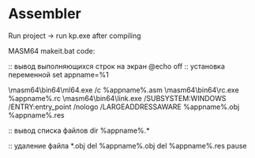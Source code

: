 # Assembler

Run project -> run kp.exe after compiling

MASM64
makeit.bat code:

:: вывод выполняющихся строк на экран
@echo off
:: установка переменной
set appname=%1

\masm64\bin64\ml64.exe /c %appname%.asm
\masm64\bin64\rc.exe %appname%.rc
\masm64\bin64\link.exe /SUBSYSTEM:WINDOWS /ENTRY:entry_point /nologo /LARGEADDRESSAWARE %appname%.obj %appname%.res

:: вывод списка файлов 
dir %appname%.*

:: удаление файла *.obj
del %appname%.obj
del %appname%.res
pause
